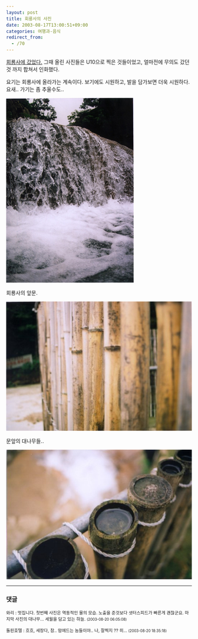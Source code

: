 ```yaml
---
layout: post
title: 회룡사의 사진
date: 2003-08-17T13:00:51+09:00
categories: 여행과-음식
redirect_from:
  - /70
---
```


<a href="http://jinto.pe.kr/33">회룡사에 갔었다.</a> 그때 올린 사진들은 U10으로 찍은 것들이었고, 얼마전에 무의도 갔던 것 까지 합쳐서 인화했다.

요기는 회룡사에 올라가는 계속이다. 보기에도 시원하고, 발을 담가보면 더욱 시원하다. 요새.. 가기는 좀 추울수도..

![ ](/assets/media/photo_11110.jpg)

회룡사의 앞문.

![ ](/assets/media/photo_11111.jpg)

문앞의 대나무들..

![ ](/assets/media/photo_11112.jpg)

* * *

### 댓글



<!--- cmt:146 --->
<!--- mail: --->
<!--- parent:0 --->

<small class=comment>와리 : 멋집니다. 첫번째 사진은 역동적인 물의 모습. 노출을 준것보다 셧터스피드가 빠른게 괜찮군요. 마지막 사진의 대나무... 세월을 담고 있는 하늘. <small>(2003-08-20 06:05:08)</small></small>


<!--- cmt:147 --->
<!--- mail: --->
<!--- parent:0 --->

<small class=comment>돌핀호텔 : 흐흐, 세장다, 참.. 맘에드는 놈들이야.. 나, 잘찍지 ??   히... <small>(2003-08-20 18:35:18)</small></small>

